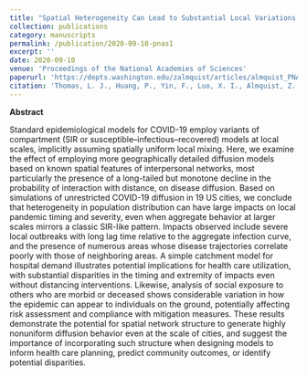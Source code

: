 ```yaml
---
title: "Spatial Heterogeneity Can Lead to Substantial Local Variations in COVID-19 Timing and Severity"
collection: publications
category: manuscripts
permalink: /publication/2020-09-10-pnas1
excerpt: ''
date: 2020-09-10
venue: 'Proceedings of the National Academies of Sciences'
paperurl: 'https://depts.washington.edu/zalmquist/articles/almquist_PNAS.pdf'
citation: 'Thomas, L. J., Huang, P., Yin, F., Luo, X. I., Almquist, Z. W., Hipp, J. R., & Butts, C. T. (2020). [Spatial heterogeneity can lead to substantial local variations in COVID-19 timing and severity](https://www.pnas.org/doi/abs/10.1073/pnas.2011656117). <i>Proceedings of the National Academy of Sciences</i>, 117(39), 24180-24187.'
---
```


**Abstract**

Standard epidemiological models for COVID-19 employ variants of compartment (SIR or susceptible–infectious–recovered) models at local scales, implicitly assuming spatially uniform local mixing. Here, we examine the effect of employing more geographically detailed diffusion models based on known spatial features of interpersonal networks, most particularly the presence of a long-tailed but monotone decline in the probability of interaction with distance, on disease diffusion. Based on simulations of unrestricted COVID-19 diffusion in 19 US cities, we conclude that heterogeneity in population distribution can have large impacts on local pandemic timing and severity, even when aggregate behavior at larger scales mirrors a classic SIR-like pattern. Impacts observed include severe local outbreaks with long lag time relative to the aggregate infection curve, and the presence of numerous areas whose disease trajectories correlate poorly with those of neighboring areas. A simple catchment model for hospital demand illustrates potential implications for health care utilization, with substantial disparities in the timing and extremity of impacts even without distancing interventions. Likewise, analysis of social exposure to others who are morbid or deceased shows considerable variation in how the epidemic can appear to individuals on the ground, potentially affecting risk assessment and compliance with mitigation measures. These results demonstrate the potential for spatial network structure to generate highly nonuniform diffusion behavior even at the scale of cities, and suggest the importance of incorporating such structure when designing models to inform health care planning, predict community outcomes, or identify potential disparities.
